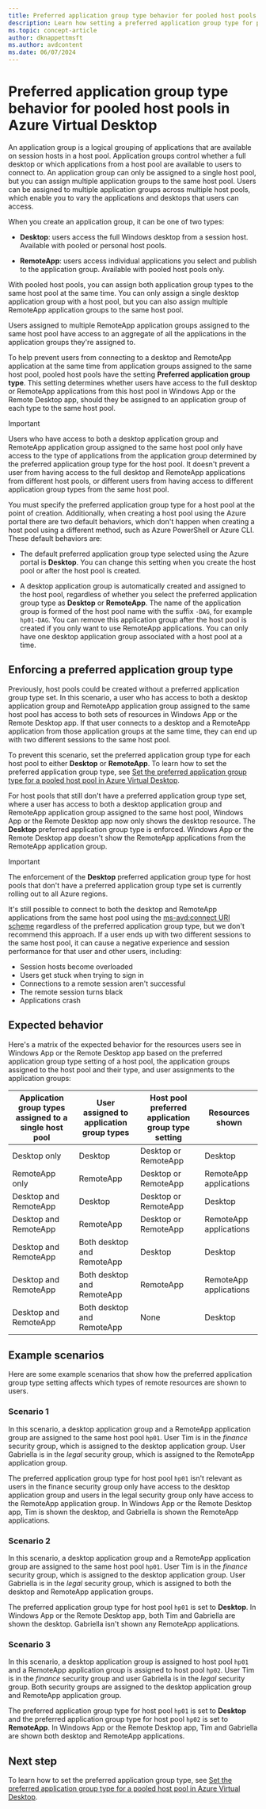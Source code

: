 ```yaml
---
title: Preferred application group type behavior for pooled host pools in Azure Virtual Desktop
description: Learn how setting a preferred application group type for pooled host pools determines the desktops and applications users can connect to.
ms.topic: concept-article
author: dknappettmsft
ms.author: avdcontent
ms.date: 06/07/2024
---
```


# Preferred application group type behavior for pooled host pools in Azure Virtual Desktop

An application group is a logical grouping of applications that are available on session hosts in a host pool. Application groups control whether a full desktop or which applications from a host pool are available to users to connect to. An application group can only be assigned to a single host pool, but you can assign multiple application groups to the same host pool. Users can be assigned to multiple application groups across multiple host pools, which enable you to vary the applications and desktops that users can access.

When you create an application group, it can be one of two types:

- **Desktop**: users access the full Windows desktop from a session host. Available with pooled or personal host pools.

- **RemoteApp**: users access individual applications you select and publish to the application group. Available with pooled host pools only.

With pooled host pools, you can assign both application group types to the same host pool at the same time. You can only assign a single desktop application group with a host pool, but you can also assign multiple RemoteApp application groups to the same host pool.

Users assigned to multiple RemoteApp application groups assigned to the same host pool have access to an aggregate of all the applications in the application groups they're assigned to.

To help prevent users from connecting to a desktop and RemoteApp application at the same time from application groups assigned to the same host pool, pooled host pools have the setting **Preferred application group type**. This setting determines whether users have access to the full desktop or RemoteApp applications from this host pool in Windows App or the Remote Desktop app, should they be assigned to an application group of each type to the same host pool.

> [!IMPORTANT]
> Users who have access to both a desktop application group and RemoteApp application group assigned to the same host pool only have access to the type of applications from the application group determined by the preferred application group type for the host pool. It doesn't prevent a user from having access to the full desktop and RemoteApp applications from different host pools, or different users from having access to different application group types from the same host pool.

You must specify the preferred application group type for a host pool at the point of creation. Additionally, when creating a host pool using the Azure portal there are two default behaviors, which don't happen when creating a host pool using a different method, such as Azure PowerShell or Azure CLI. These default behaviors are:

- The default preferred application group type selected using the Azure portal is **Desktop**. You can change this setting when you create the host pool or after the host pool is created.

- A desktop application group is automatically created and assigned to the host pool, regardless of whether you select the preferred application group type as **Desktop** or **RemoteApp**. The name of the application group is formed of the host pool name with the suffix `-DAG`, for example `hp01-DAG`. You can remove this application group after the host pool is created if you only want to use RemoteApp applications. You can only have one desktop application group associated with a host pool at a time.

## Enforcing a preferred application group type

Previously, host pools could be created without a preferred application group type set. In this scenario, a user who has access to both a desktop application group and RemoteApp application group assigned to the same host pool has access to both sets of resources in Windows App or the Remote Desktop app. If that user connects to a desktop and a RemoteApp application from those application groups at the same time, they can end up with two different sessions to the same host pool.

To prevent this scenario, set the preferred application group type for each host pool to either **Desktop** or **RemoteApp**. To learn how to set the preferred application group type, see [Set the preferred application group type for a pooled host pool in Azure Virtual Desktop](set-preferred-application-group-type.md).

For host pools that still don't have a preferred application group type set, where a user has access to both a desktop application group and RemoteApp application group assigned to the same host pool, Windows App or the Remote Desktop app now only shows the desktop resource. The **Desktop** preferred application group type is enforced. Windows App or the Remote Desktop app doesn't show the RemoteApp applications from the RemoteApp application group.

> [!IMPORTANT]
> The enforcement of the **Desktop** preferred application group type for host pools that don't have a preferred application group type set is currently rolling out to all Azure regions.

It's still possible to connect to both the desktop and RemoteApp applications from the same host pool using the [ms-avd:connect URI scheme](uri-scheme.md) regardless of the preferred application group type, but we don't recommend this approach. If a user ends up with two different sessions to the same host pool, it can cause a negative experience and session performance for that user and other users, including:

- Session hosts become overloaded
- Users get stuck when trying to sign in
- Connections to a remote session aren't successful
- The remote session turns black
- Applications crash

## Expected behavior

Here's a matrix of the expected behavior for the resources users see in Windows App or the Remote Desktop app based on the preferred application group type setting of a host pool, the application groups assigned to the host pool and their type, and user assignments to the application groups:

| Application group types assigned to a single host pool | User assigned to application group types | Host pool preferred application group type setting | Resources shown |
|--|--|--|--|
| Desktop only | Desktop | Desktop or RemoteApp | Desktop |
| RemoteApp only | RemoteApp | Desktop or RemoteApp | RemoteApp applications |
| Desktop and RemoteApp | Desktop | Desktop or RemoteApp | Desktop |
| Desktop and RemoteApp | RemoteApp | Desktop or RemoteApp | RemoteApp applications |
| Desktop and RemoteApp | Both desktop and RemoteApp | Desktop | Desktop |
| Desktop and RemoteApp | Both desktop and RemoteApp | RemoteApp | RemoteApp applications |
| Desktop and RemoteApp | Both desktop and RemoteApp | None | Desktop |

## Example scenarios

Here are some example scenarios that show how the preferred application group type setting affects which types of remote resources are shown to users.

### Scenario 1

In this scenario, a desktop application group and a RemoteApp application group are assigned to the same host pool `hp01`. User Tim is in the *finance* security group, which is assigned to the desktop application group. User Gabriella is in the *legal* security group, which is assigned to the RemoteApp application group.

The preferred application group type for host pool `hp01` isn't relevant as users in the finance security group only have access to the desktop application group and users in the legal security group only have access to the RemoteApp application group. In Windows App or the Remote Desktop app, Tim is shown the desktop, and Gabriella is shown the RemoteApp applications.

### Scenario 2

In this scenario, a desktop application group and a RemoteApp application group are assigned to the same host pool `hp01`. User Tim is in the *finance* security group, which is assigned to the desktop application group. User Gabriella is in the *legal* security group, which is assigned to both the desktop and RemoteApp application groups.

The preferred application group type for host pool `hp01` is set to **Desktop**. In Windows App or the Remote Desktop app, both Tim and Gabriella are shown the desktop. Gabriella isn't shown any RemoteApp applications.

### Scenario 3

In this scenario, a desktop application group is assigned to host pool `hp01` and a RemoteApp application group is assigned to host pool `hp02`. User Tim is in the *finance* security group and user Gabriella is in the *legal* security group. Both security groups are assigned to the desktop application group and RemoteApp application group.

The preferred application group type for host pool `hp01` is set to **Desktop** and the preferred application group type for host pool `hp02` is set to **RemoteApp**. In Windows App or the Remote Desktop app, Tim and Gabriella are shown both desktop and RemoteApp applications.

## Next step

To learn how to set the preferred application group type, see [Set the preferred application group type for a pooled host pool in Azure Virtual Desktop](set-preferred-application-group-type.md).

